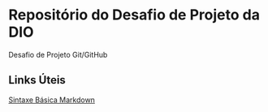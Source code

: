 # Repositório do Desafio de Projeto da DIO
Desafio de Projeto Git/GitHub

## Links Úteis
[Sintaxe Básica Markdown](https://www.markdownguide.org/basic-syntax/)
